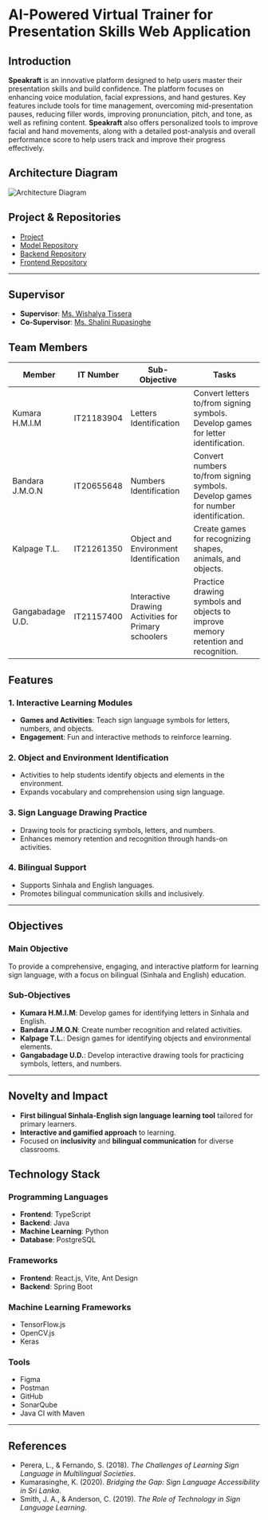 # AI-Powered Virtual Trainer for Presentation Skills Web Application

## Introduction

**Speakraft** is an innovative platform designed to help users master their presentation skills and build confidence. The platform focuses on enhancing voice modulation, facial expressions, and hand gestures. Key features include tools for time management, overcoming mid-presentation pauses, reducing filler words, improving pronunciation, pitch, and tone, as well as refining content. **Speakraft** also offers personalized tools to improve facial and hand movements, along with a detailed post-analysis and overall performance score to help users track and improve their progress effectively.

## Architecture Diagram
![Architecture Diagram](https://github.com/user-attachments/assets/8ebc8585-01e9-43e7-980f-7ac3097c5694)



## Project & Repositories

- [Project](https://github.com/Arutha-Project)
- [Model Repository](https://github.com/Arutha-Project/Aurtha-Modal)
- [Backend Repository](https://github.com/Arutha-Project/Arutha-Backend)
- [Frontend Repository](https://github.com/Arutha-Project/Arutha-Frontend)

---

## Supervisor

- **Supervisor**: [Ms. Wishalya Tissera](https://www.linkedin.com/in/wishalya-tissera/)
- **Co-Supervisor**: [Ms. Shalini Rupasinghe](https://www.linkedin.com/in/shalini-rupasinghe/)

## Team Members

| Member           | IT Number  | Sub-Objective                                        | Tasks                                                                             |
| ---------------- | ---------- | ---------------------------------------------------- | --------------------------------------------------------------------------------- |
| Kumara H.M.I.M   | IT21183904 | Letters Identification                               | Convert letters to/from signing symbols. Develop games for letter identification. |
| Bandara J.M.O.N  | IT20655648 | Numbers Identification                               | Convert numbers to/from signing symbols. Develop games for number identification. |
| Kalpage T.L.     | IT21261350 | Object and Environment Identification                | Create games for recognizing shapes, animals, and objects.                        |
| Gangabadage U.D. | IT21157400 | Interactive Drawing Activities for Primary schoolers | Practice drawing symbols and objects to improve memory retention and recognition. |

## Features

### 1. **Interactive Learning Modules**

- **Games and Activities**: Teach sign language symbols for letters, numbers, and objects.
- **Engagement**: Fun and interactive methods to reinforce learning.

### 2. **Object and Environment Identification**

- Activities to help students identify objects and elements in the environment.
- Expands vocabulary and comprehension using sign language.

### 3. **Sign Language Drawing Practice**

- Drawing tools for practicing symbols, letters, and numbers.
- Enhances memory retention and recognition through hands-on activities.

### 4. **Bilingual Support**

- Supports Sinhala and English languages.
- Promotes bilingual communication skills and inclusively.

---

## Objectives

### Main Objective

To provide a comprehensive, engaging, and interactive platform for learning sign language, with a focus on bilingual (Sinhala and English) education.

### Sub-Objectives

- **Kumara H.M.I.M**: Develop games for identifying letters in Sinhala and English.
- **Bandara J.M.O.N**: Create number recognition and related activities.
- **Kalpage T.L.**: Design games for identifying objects and environmental elements.
- **Gangabadage U.D.**: Develop interactive drawing tools for practicing symbols, letters, and numbers.

---

## Novelty and Impact

- **First bilingual Sinhala-English sign language learning tool** tailored for primary learners.
- **Interactive and gamified approach** to learning.
- Focused on **inclusivity** and **bilingual communication** for diverse classrooms.

## Technology Stack

### Programming Languages

- **Frontend**: TypeScript
- **Backend**: Java
- **Machine Learning**: Python
- **Database**: PostgreSQL

### Frameworks

- **Frontend**: React.js, Vite, Ant Design
- **Backend**: Spring Boot

### Machine Learning Frameworks

- TensorFlow.js
- OpenCV.js
- Keras

### Tools

- Figma
- Postman
- GitHub
- SonarQube
- Java CI with Maven

---

## References

- Perera, L., & Fernando, S. (2018). _The Challenges of Learning Sign Language in Multilingual Societies_.
- Kumarasinghe, K. (2020). _Bridging the Gap: Sign Language Accessibility in Sri Lanka_.
- Smith, J. A., & Anderson, C. (2019). _The Role of Technology in Sign Language Learning_.
